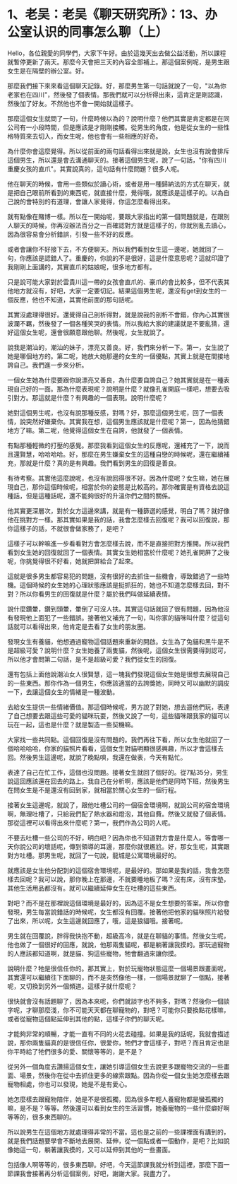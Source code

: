 # 1、老吴：老吴《聊天研究所》：13、办公室认识的同事怎么聊（上）

Hello，各位親愛的同學們，大家下午好。由於這幾天出去做公益活動，所以課程就暫停更新了兩天。那麼今天會把三天的內容全部補上。那這個案例呢，是男生跟女生是在隔壁的辦公室。好。

那麼我們接下來來看這個聊天記錄。好，那麼男生第一句話就說了一句，"以為你老家也在四川"，然後發了個表情。那我們就可以分析得出來，這肯定是剛認識，然後加了好友。不然他也不會一開始就這樣子。

那麼這個女生就問了一句，什麼時候以為的？說明什麼？他們其實是肯定都是在同公司有一小段時間，但是應該是才剛剛接觸。從男生的角度，他是從女生的一些性格特質來去切入，而女生呢，他也會有一些相應的好奇。

為什麼你會這麼覺得。所以從前面的兩句話看得出來就是說，女生也沒有說會排斥這個男生，所以還是會去溝通聊天的。接著這個男生呢，說了一句話，"你有四川重慶女孩的直爪"。其實說真的，這句話有什麼問題？很多人呢。

他在聊天的時候，會用一些類似於讀心術，或者是用一種歸納法的方式在聊天，就是把自己眼前所看到的東西呢，就直接什麼，覺得哦，就應該是這樣子的。以為自己說的會特別的有道理，會讓人家覺得，你這怎麼看得出來。

就有點像在賭博一樣。所以在一開始呢，要跟大家指出的第一個問題就是，在跟別人聊天的時候，你再沒辦法百分之一百確認對方就是這樣子的，你就別亂去讀心，因為很容易會分析錯誤，引發一些不好的反應。

或者會讓你不好接下去，不方便聊天。所以我們看到女生這一邊呢，她就回了一句，你應該是認錯人了。重慶的，你說的不是很好，這是什麼意思呢？這就印證了我剛剛上面講的，其實直爪的姑娘呢，很多地方都有。

只是說可能大家對於雲貴川這一帶的女孩會直爪的、豪爪的會比較多，但不代表其他地方就沒有，好吧，大家一定要切記。結果這個男生呢，還沒有get到女生的一個反應，他也不知道，其實他前面的那句話呢。

其實沒處理得很好。還覺得自己剖析得對，就是說我的剖析不會錯，你內心其實很波瀾不羈，然後發了一個各種笑哭的表情。所以我給大家的建議就是不要亂猜，還好這個女生呢，還會很願意跟他聊。然後呢，女生就說了。

說我是潮汕的，潮汕的妹子，漂亮又善良。好，我們來分析一下。第一，女生說了她是哪個地方的。第二呢，她放大她那邊的女生的一個優點，其實上就是在間接地誇自己。我們進一步來分析。

一個女生她為什麼要跟你說漂亮又善良，為什麼要自誇自己？她其實就是在一種表現自己好的一面。那為什麼表現呢？說明是什麼？就像孔雀開庭一樣吧，想要去吸引對方。那這就是什麼？有興趣的一個表現。說明什麼呢？

她對這個男生呢，也沒有說那種反感，對嗎？好，那麼這個男生呢，回了一個表情，說突然好嫌棄你。其實我在想，這個男生應該就是什麼呢？第一，因為他猜錯地方了嘛。第二呢，他覺得這個女生在自誇，他就發了一個表情。

有點那種輕微的打壓的感覺。那麼我看到這個女生的反應呢，還補充了一下，說而且還賢慧，哈哈哈哈。好，那麼在男生嫌棄女生的這種自戀的時候呢，還在繼續補充，那就是什麼？真的是有興趣。我們看到男生的回復是善良。

有待考察。其實他這麼說呢，也沒有說回得很不好。因為什麼呢？女生嘛，她在展現自己，那你這個時候呢，相當於你的姿態是比較高的。那你確實是有資格去說這種話，但是這種話呢，還不能夠很好的升溫你們之間的關係。

他其實更深層次，對於女方這邊來講，就是有一種篩選的感覺，明白了嗎？就好像他在挑對方一樣。那其實如果是我的話，我會怎麼樣去回復呢？我可以回復說，那你這樣子的話，不就很會做家務了，是吧？

這樣子可以幹嘛進一步看看對方會怎麼樣去說，而不是直接把對方推開。所以我們看到女生她的回復就回了一個表情。其實女生她相當於什麼呢？她孔雀開屏了之後呢，你挑覺得很不好看，她就把屏給合了起來。

這就是很多男生都容易犯的問題，沒有很好的去抓住一些機會，導致錯過了一些時機。這個時候的女生她的心理狀態應該是挺抓狂的，她也不知道怎麼樣去回，對不對？所以你看男生的回復就是什麼？屬於我們叫做延續表情。

說什麼鑽暈，鑽到頭暈，暈倒了可沒人扶。其實這句話就回了很有問題，因為他沒有發現他上面犯了一些錯誤。接著他又補充了一句，叫你家的貓咪叫什麼？從這句話就可以看得出來，他肯定是去看了女生的朋友圈。

發現女生有養貓，他想通過寵物這個話題來重新的開啟。女生為了兔貓和黑牛是不是超級可愛？說明什麼？女生她養了兩隻貓，然後呢，這個女生很需要得到認可，所以他才會問第二句話，是不是超級可愛？我們從女生的回復。

還有包括上面他說潮汕女人很賢慧，這一塊我們發現這個女生她是很想去展現自己的一些東西。那你作為一個男生，你應該適當的去誇獎她，同時又可以幽默的調皮一下，去讓這個女生的情緒是一種波動。

去給女生提供一些情緒價值。那這個時候呢，男方說了對她，想去遛他們玩，表達了自己想要去跟這些可愛的貓咪玩耍，然後又說了一句，這些貓咪跟我家的貓可以玩在一起，這也是什麼？就是製造一些契機嘛。

大家找一些共同點。這個回復是沒有問題的。我們再往下看，所以女生他就回了一個哈哈哈哈，你家的貓照片看看，這個女生對貓明顯很感興趣，所以才會這樣去回。然後男生這邊呢，就說了晚點唄，我還在做表，今天有點忙。

表達了自己在忙工作，這個也沒問題。接著女生就回了個好的。從7點35分，男生說這回應該還在回去的路上。我自己在分析啊，應該是他們是同時下班，然後男生在問女生是不是還沒有回到家，就相當於關心女生的一個行程。

接著女生這邊呢，就說了，跟他吐槽公司的一個宿舍環境啊，就說公司的宿舍環境啊，無理吐槽了，只給我們配了熱水器和燈泡，其他自費。然後又就發了個表情。那從這裡可以看得出來什麼呢？第一，我們作為公司的人呢。

不要去吐槽一些公司的不好，明白吧？因為你也不知道對方會是什麼人。等會哪一天你說公司的壞話呢，傳到領導的耳邊，那麼你就很尷尬。好，那女生呢，其實跟對方吐槽。那男生呢，就回了一句說，龍城是公寓環境最好的。

就應該是女生他分配到的這個宿舍環境呢，是最好的。那如果是我的話，我會怎麼樣去回呢？我可以說，那你晚上在那邊，不就要睡地板了嗎？沒有床，沒有床墊，其他生活用品都沒有。就可以繼續延伸女生在吐槽的這些東西。

對吧？而不是在那裡說這個環境是最好的，因為這不是女生想要的答案。所以你會發現，男生每當說錯話的時候呢，女生都沒有回覆。接著他把他家的貓咪照片給發了出來，所以呢，女生這邊就回應了，哦，這是狼貓哦。接著呢。

男生就在回覆說，胖得我快抱不動，超級高冷，就是在聊貓的事情。然後女生呢，他也做了一個很好的回應，就說，他那兩隻貓呢，都是躺著讓我摸的。那玩過寵物的人應該都知道啊，就是貓、狗這些寵物，牠會翻過來讓你摸。

說明什麼？牠是很信任你的。那其實上，對於玩寵物狀態這麼一個場景跟畫面呢，其實還可以繼續往下面聊的，而不是突然像他一樣，一個場景就聊了一個點，接著呢，又切換到另外一個頻道。這樣子就什麼呢？

很快就會沒有話題聊了，因為本來呢，你們就談字也不夠多，對嗎？然後你一個談字呢，才聊那麼淺，你不可能天天都在聊寵物的，對吧？可能你只要換點花樣嘛，或者從寵物這個點延伸到其他的點，這樣子你們的聊天呢。

才能夠非常的順暢，才能一直有不同的火花去碰撞。如果是我的話呢，我就會描述說，那你兩隻貓真的是很信任你，很愛你，牠們才會這樣子，對吧？而且肯定也是你平時給了牠們很多的愛、關懷等等的，是不是？

從另外一個角度去讚揚這個女生，讓她引導這個女生去說更多跟寵物交流的一些畫面、場景，然後你在從中去抓住更多的線索跟點。因為你從一個女生她怎麼樣去跟寵物相處，你也可以發現，她是不是有愛心。

她怎麼樣去跟寵物陪伴，她是不是很孤獨，因為很多年輕人養寵物都是蠻孤獨的嘛，是不是？等等。然後還可以看到女生的生活習慣，她養寵物的一些什麼癖好啊等等的，很多東西聊的。

所以說男生在這個地方就處理得非常的不當。這也是之前的一些課裡面有講到的，就是我們話題要學會不斷地去展開、延伸，從一個點或者一個動作，是吧？比如說像她這一句，躺著讓我摸的，又可以延伸到其他的一些畫面。

包括像人啊等等的，很多東西聊。好吧，今天這節課我就分析到這裡，那麼下面一節課我會接著再分析這個案例，好吧，謝謝大家。我盡力了。

